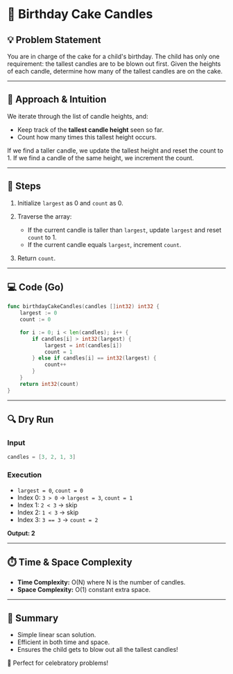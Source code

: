 # 🎂 Birthday Cake Candles

## 💡 Problem Statement

You are in charge of the cake for a child's birthday. The child has only one requirement: the tallest candles are to be blown out first. Given the heights of each candle, determine how many of the tallest candles are on the cake.

---

## 🚀 Approach & Intuition

We iterate through the list of candle heights, and:

* Keep track of the **tallest candle height** seen so far.
* Count how many times this tallest height occurs.

If we find a taller candle, we update the tallest height and reset the count to 1. If we find a candle of the same height, we increment the count.

---

## 🔢 Steps

1. Initialize `largest` as 0 and `count` as 0.
2. Traverse the array:

   * If the current candle is taller than `largest`, update `largest` and reset `count` to 1.
   * If the current candle equals `largest`, increment `count`.
3. Return `count`.

---

## 💻 Code (Go)

```go
func birthdayCakeCandles(candles []int32) int32 {
    largest := 0
    count := 0
    
    for i := 0; i < len(candles); i++ {
        if candles[i] > int32(largest) {
            largest = int(candles[i])
            count = 1
        } else if candles[i] == int32(largest) {
            count++
        }
    }    
    return int32(count)
}
```

---

## 🔍 Dry Run

### Input

```go
candles = [3, 2, 1, 3]
```

### Execution

* `largest = 0`, `count = 0`
* Index 0: `3 > 0` → `largest = 3`, `count = 1`
* Index 1: `2 < 3` → skip
* Index 2: `1 < 3` → skip
* Index 3: `3 == 3` → `count = 2`

**Output: 2**

---

## ⏱️ Time & Space Complexity

* **Time Complexity:** O(N) where N is the number of candles.
* **Space Complexity:** O(1) constant extra space.

---

## 📅 Summary

* Simple linear scan solution.
* Efficient in both time and space.
* Ensures the child gets to blow out all the tallest candles!

🎈 Perfect for celebratory problems!
